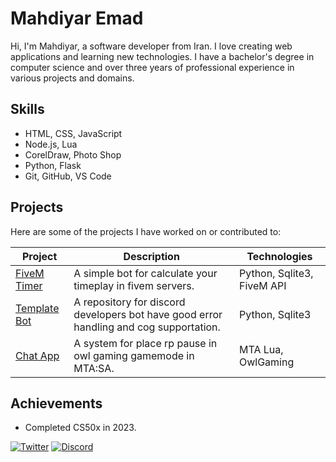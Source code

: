 <!-- # Mahdiyar Emad

## Skills
- Python
- SQL
- C
- HTML/CSS
- CorelDraw
- MTA Lua
- Discord Bot
- Java Script
- Flask

## Achivements -->

<!--
**MTMrAlone/MTMrAlone** is a ✨ _special_ ✨ repository because its `README.md` (this file) appears on your GitHub profile.

Here are some ideas to get you started:

- 🔭 I’m currently working on ...
- 🌱 I’m currently learning ...
- 👯 I’m looking to collaborate on ...
- 🤔 I’m looking for help with ...
- 💬 Ask me about ...
- 📫 How to reach me: ...
- 😄 Pronouns: ...
- ⚡ Fun fact: ...
-->


# Mahdiyar Emad
Hi, I'm Mahdiyar, a software developer from Iran. I love creating web applications and learning new technologies. I have a bachelor's degree in computer science and over three years of professional experience in various projects and domains.

## Skills
- HTML, CSS, JavaScript
- Node.js, Lua
- CorelDraw, Photo Shop
- Python, Flask
- Git, GitHub, VS Code

## Projects
Here are some of the projects I have worked on or contributed to:

| Project | Description | Technologies |
|---------|-------------|--------------|
| [FiveM Timer](https://discord.gg/nfteam) | A simple bot for calculate your timeplay in fivem servers. | Python, Sqlite3, FiveM API |
| [Template Bot](https://github.com/MTMrAlone/Template-Bot) | A repository for discord developers bot have good error handling and cog supportation. | Python, Sqlite3 |
| [Chat App](https://github.com/MTMrAlone/MTA-RP-Pause) | A system for place rp pause in owl gaming gamemode in MTA:SA. | MTA Lua, OwlGaming |

## Achievements
- Completed CS50x in 2023.

[![Twitter](https://img.shields.io/twitter/follow/mtmralone?style=social)](https://x.com/mtmralone)
[![Discord](https://img.shields.io/badge/InFinity-Discord-5865f2)](https://discord.gg/nfteam)
